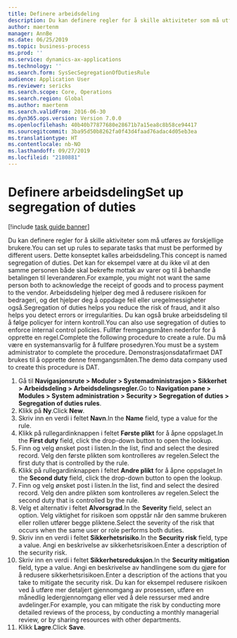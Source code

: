 ```yaml
---
title: Definere arbeidsdeling
description: Du kan definere regler for å skille aktiviteter som må utføres av forskjellige brukere.
author: maertenm
manager: AnnBe
ms.date: 06/25/2019
ms.topic: business-process
ms.prod: ''
ms.service: dynamics-ax-applications
ms.technology: ''
ms.search.form: SysSecSegregationOfDutiesRule
audience: Application User
ms.reviewer: sericks
ms.search.scope: Core, Operations
ms.search.region: Global
ms.author: maertenm
ms.search.validFrom: 2016-06-30
ms.dyn365.ops.version: Version 7.0.0
ms.openlocfilehash: 40b40b77877680e28671b7a15ea8c8b58ce94417
ms.sourcegitcommit: 3ba95d50b8262fa0f43d4faad76adac4d05eb3ea
ms.translationtype: HT
ms.contentlocale: nb-NO
ms.lasthandoff: 09/27/2019
ms.locfileid: "2180881"
---
```

# <a name="set-up-segregation-of-duties"></a><span data-ttu-id="76a66-103">Definere arbeidsdeling</span><span class="sxs-lookup"><span data-stu-id="76a66-103">Set up segregation of duties</span></span>

[!include [task guide banner](../../includes/task-guide-banner.md)]

<span data-ttu-id="76a66-104">Du kan definere regler for å skille aktiviteter som må utføres av forskjellige brukere.</span><span class="sxs-lookup"><span data-stu-id="76a66-104">You can set up rules to separate tasks that must be performed by different users.</span></span> <span data-ttu-id="76a66-105">Dette konseptet kalles arbeidsdeling.</span><span class="sxs-lookup"><span data-stu-id="76a66-105">This concept is named segregation of duties.</span></span> <span data-ttu-id="76a66-106">Det kan for eksempel være at du ikke vil at den samme personen både skal bekrefte mottak av varer og til å behandle betalingen til leverandøren.</span><span class="sxs-lookup"><span data-stu-id="76a66-106">For example, you might not want the same person both to acknowledge the receipt of goods and to process payment to the vendor.</span></span> <span data-ttu-id="76a66-107">Arbeidsdeling hjelper deg med å redusere risikoen for bedrageri, og det hjelper deg å oppdage feil eller uregelmessigheter også.</span><span class="sxs-lookup"><span data-stu-id="76a66-107">Segregation of duties helps you reduce the risk of fraud, and it also helps you detect errors or irregularities.</span></span> <span data-ttu-id="76a66-108">Du kan også bruke arbeidsdeling til å følge policyer for intern kontroll.</span><span class="sxs-lookup"><span data-stu-id="76a66-108">You can also use segregation of duties to enforce internal control policies.</span></span> <span data-ttu-id="76a66-109">Fullfør fremgangsmåten nedenfor for å opprette en regel.</span><span class="sxs-lookup"><span data-stu-id="76a66-109">Complete the following procedure to create a rule.</span></span> <span data-ttu-id="76a66-110">Du må være en systemansvarlig for å fullføre prosedyren.</span><span class="sxs-lookup"><span data-stu-id="76a66-110">You must be a system administrator to complete the procedure.</span></span> <span data-ttu-id="76a66-111">Demonstrasjonsdatafirmaet DAT brukes til å opprette denne fremgangsmåten.</span><span class="sxs-lookup"><span data-stu-id="76a66-111">The demo data company used to create this procedure is DAT.</span></span> 

1. <span data-ttu-id="76a66-112">Gå til **Navigasjonsrute > Moduler > Systemadministrasjon > Sikkerhet > Arbeidsdeling > Arbeidsdelingsregler.**</span><span class="sxs-lookup"><span data-stu-id="76a66-112">Go to **Navigation pane > Modules > System administration > Security > Segregation of duties > Segregation of duties rules**.</span></span>
2. <span data-ttu-id="76a66-113">Klikk på **Ny**.</span><span class="sxs-lookup"><span data-stu-id="76a66-113">Click **New**.</span></span>
3. <span data-ttu-id="76a66-114">Skriv inn en verdi i feltet **Navn**.</span><span class="sxs-lookup"><span data-stu-id="76a66-114">In the **Name** field, type a value for the rule.</span></span>
4. <span data-ttu-id="76a66-115">Klikk på rullegardinknappen i feltet **Første plikt** for å åpne oppslaget.</span><span class="sxs-lookup"><span data-stu-id="76a66-115">In the **First duty** field, click the drop-down button to open the lookup.</span></span>
5. <span data-ttu-id="76a66-116">Finn og velg ønsket post i listen.</span><span class="sxs-lookup"><span data-stu-id="76a66-116">In the list, find and select the desired record.</span></span> <span data-ttu-id="76a66-117">Velg den første plikten som kontrolleres av regelen.</span><span class="sxs-lookup"><span data-stu-id="76a66-117">Select the first duty that is controlled by the rule.</span></span>
6. <span data-ttu-id="76a66-118">Klikk på rullegardinknappen i feltet **Andre plikt** for å åpne oppslaget.</span><span class="sxs-lookup"><span data-stu-id="76a66-118">In the **Second duty** field, click the drop-down button to open the lookup.</span></span> 
7. <span data-ttu-id="76a66-119">Finn og velg ønsket post i listen.</span><span class="sxs-lookup"><span data-stu-id="76a66-119">In the list, find and select the desired record.</span></span> <span data-ttu-id="76a66-120">Velg den andre plikten som kontrolleres av regelen.</span><span class="sxs-lookup"><span data-stu-id="76a66-120">Select the second duty that is controlled by the rule.</span></span>
10. <span data-ttu-id="76a66-121">Velg et alternativ i feltet **Alvorsgrad**.</span><span class="sxs-lookup"><span data-stu-id="76a66-121">In the **Severity** field, select an option.</span></span> <span data-ttu-id="76a66-122">Velg viktighet for risikoen som oppstår når den samme brukeren eller rollen utfører begge pliktene.</span><span class="sxs-lookup"><span data-stu-id="76a66-122">Select the severity of the risk that occurs when the same user or role performs both duties.</span></span>  
11. <span data-ttu-id="76a66-123">Skriv inn en verdi i feltet **Sikkerhetsrisiko**.</span><span class="sxs-lookup"><span data-stu-id="76a66-123">In the **Security risk** field, type a value.</span></span> <span data-ttu-id="76a66-124">Angi en beskrivelse av sikkerhetsrisikoen.</span><span class="sxs-lookup"><span data-stu-id="76a66-124">Enter a description of the security risk.</span></span>  
12. <span data-ttu-id="76a66-125">Skriv inn en verdi i feltet **Sikkerhetsreduksjon**.</span><span class="sxs-lookup"><span data-stu-id="76a66-125">In the **Security mitigation** field, type a value.</span></span> <span data-ttu-id="76a66-126">Angi en beskrivelse av handlingene som du gjøre for å redusere sikkerhetsrisikoen.</span><span class="sxs-lookup"><span data-stu-id="76a66-126">Enter a description of the actions that you take to mitigate the security risk.</span></span> <span data-ttu-id="76a66-127">Du kan for eksempel redusere risikoen ved å utføre mer detaljert gjennomgang av prosessen, utføre en månedlig ledergjennomgang eller ved å dele ressurser med andre avdelinger.</span><span class="sxs-lookup"><span data-stu-id="76a66-127">For example, you can mitigate the risk by conducting more detailed reviews of the process, by conducting a monthly managerial review, or by sharing resources with other departments.</span></span>     
13. <span data-ttu-id="76a66-128">Klikk **Lagre**.</span><span class="sxs-lookup"><span data-stu-id="76a66-128">Click **Save**.</span></span>

